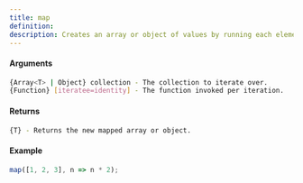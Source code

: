 ```yaml
---
title: map
definition: 
description: Creates an array or object of values by running each element in `collection` through `iteratee`.
---
```



#### Arguments


```bash
{Array<T> | Object} collection - The collection to iterate over.
{Function} [iteratee=identity] - The function invoked per iteration.
```


#### Returns


```bash
{T} - Returns the new mapped array or object.
```


#### Example


```ts
map([1, 2, 3], n => n * 2);
```